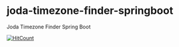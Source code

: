 # joda-timezone-finder-springboot
Joda Timezone Finder Spring Boot

[![HitCount](http://hits.dwyl.io/teamtact/https://github.com/teamtact/joda-timezone-finder-springboot.svg)](http://hits.dwyl.io/teamtact/https://github.com/teamtact/joda-timezone-finder-springboot)
